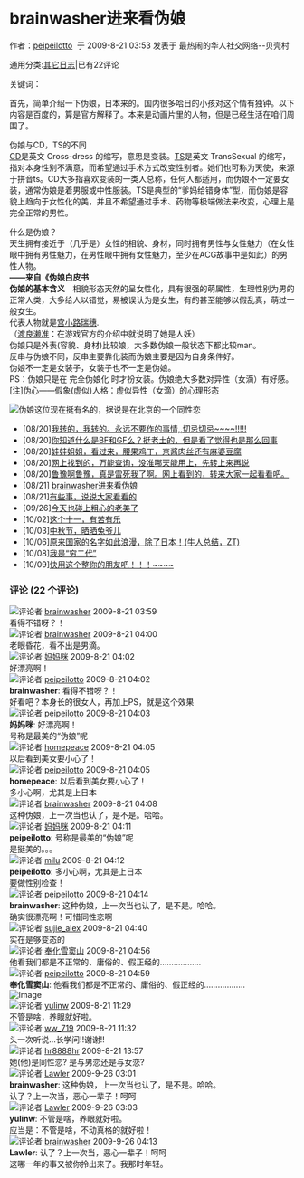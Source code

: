# brainwasher进来看伪娘

作者：[peipeilotto](https://www.backchina.com/u/270743)  于 2009-8-21 03:53 发表于 最热闹的华人社交网络--贝壳村

通用分类:[其它日志](https://www.backchina.com/home.php?mod=space&do=blog&view=all&catid=99)|已有22评论

关键词：

首先，简单介绍一下伪娘，日本来的。国内很多哈日的小孩对这个情有独钟。以下内容是百度的，算是官方解释了。本来是动画片里的人物，但是已经生活在咱们周围了。

伪娘与CD，TS的不同  
[CD](http://baike.baidu.com/view/22623.htm)是英文 Cross-dress 的缩写，意思是变装。[TS](http://baike.baidu.com/view/371944.htm)是英文 TransSexual 的缩写，指对本身性别不满意，而希望通过手术方式改变性别者。她们也可称为天使，来源于拼音ts。CD大多指喜欢变装的一类人总称，任何人都适用，而伪娘不一定要女装，通常伪娘是着男服或中性服装。TS是典型的“爹妈给错身体”型，而伪娘是容貌上趋向于女性化的美，并且不希望通过手术、药物等极端做法来改变，心理上是完全正常的男性。

什么是伪娘？  
天生拥有接近于（几乎是）女性的相貌、身材，同时拥有男性与女性魅力（在女性眼中拥有男性魅力，在男性眼中拥有女性魅力，至少在ACG故事中是如此）的男性人物。  
**——来自《伪娘白皮书**  
**伪娘的基本含义**　相貌形态天然的呈女性化，具有很强的萌属性，生理性别为男的正常人类，大多给人以错觉，易被误认为是女生，有的甚至能够以假乱真，萌过一般女生。  
代表人物就是[宫小路瑞穗](http://baike.baidu.com/view/1830458.htm).  
（[渡良濑准](http://baike.baidu.com/view/1430950.htm)：在游戏官方的介绍中就说明了她是人妖）  
伪娘只是外表(容貌、身材)比较娘，大多数伪娘一般状态下都比较man。  
反串与伪娘不同，反串主要靠化装而伪娘主要是因为自身条件好。  
伪娘不一定是女装子，女装子也不一定是伪娘。  
PS：伪娘只是在 完全伪娘化 时才扮女装。伪娘绝大多数对异性（女滴）有好感。  
\[注\]伪心——假象(虚似)人格：虚似异性（女滴）的心理形态

![伪娘](http://img1.backchina.com/200908/20/270743_12507980063LQF.jpg)这位现在挺有名的，据说是在北京的一个同性恋

-   \[08/20\][我转的，我转的。永远不要作的事情,,切忌切忌~~~~!!!!!](blog/270743/article-38502.html)
-   \[08/20\][你知道什么是BF和GF么？挺老土的，但是看了觉得也是那么回事](blog/270743/article-38524.html)
-   \[08/20\][娃娃姐姐，看过来，腰果鸡丁，京酱肉丝还有麻婆豆腐](blog/270743/article-38547.html)
-   \[08/20\][网上找到的，万能查询，没准哪天能用上，先转上来再说](blog/270743/article-38548.html)
-   \[08/20\][鲁豫啊鲁豫，真是雷死我了啊。网上看到的，转来大家一起看看吧。](blog/270743/article-38557.html)
-   \[08/21\] [brainwasher进来看伪娘](blog/270743/article-38571.html)
-   \[08/21\][有些事，说说大家看看的](blog/270743/article-38584.html)
-   \[09/26\][今天也碰上粗心的老美了](blog/270743/article-41016.html)
-   \[10/02\][这个十一，有苦有乐](blog/270743/article-41371.html)
-   \[10/03\][中秋节，晒晒兔爷儿](blog/270743/article-41442.html)
-   \[10/06\][原来国家的名字如此浪漫，除了日本！(牛人总结，ZT)](blog/270743/article-41667.html)
-   \[10/08\][我是“穷二代”](blog/270743/article-41768.html)
-   \[10/09\][快用这个整你的朋友吧！！！~~~~](blog/270743/article-41827.html)

### 评论 (22 个评论)

![评论者](https://backchina-member.com/ucenter/data/avatar/000/26/03/86_avatar_small.jpg) [brainwasher](https://www.backchina.com/u/260386) 2009-8-21 03:59  
看得不错呀？！  
![评论者](https://backchina-member.com/ucenter/data/avatar/000/26/03/86_avatar_small.jpg) [brainwasher](https://www.backchina.com/u/260386) 2009-8-21 04:00  
老眼昏花，看不出是男滴。  
![评论者](https://backchina-member.com/ucenter/data/avatar/000/23/62/92_avatar_small.jpg) [妈妈咪](https://www.backchina.com/u/236292) 2009-8-21 04:02  
好漂亮啊！  
![评论者](https://backchina-member.com/ucenter/data/avatar/000/27/07/43_avatar_small.jpg) [peipeilotto](https://www.backchina.com/u/270743) 2009-8-21 04:02  
**brainwasher**: 看得不错呀？！  
好看吧？本身长的很女人，再加上PS，就是这个效果  
![评论者](https://backchina-member.com/ucenter/data/avatar/000/27/07/43_avatar_small.jpg) [peipeilotto](https://www.backchina.com/u/270743) 2009-8-21 04:03  
**妈妈咪**: 好漂亮啊！  
号称是最美的“伪娘”呢  
![评论者](https://backchina-member.com/ucenter/data/avatar/000/25/50/13_avatar_small.jpg) [homepeace](https://www.backchina.com/u/255013) 2009-8-21 04:05  
以后看到美女要小心了！  
![评论者](https://backchina-member.com/ucenter/data/avatar/000/27/07/43_avatar_small.jpg) [peipeilotto](https://www.backchina.com/u/270743) 2009-8-21 04:05  
**homepeace**: 以后看到美女要小心了！  
多小心啊，尤其是上日本  
![评论者](https://backchina-member.com/ucenter/data/avatar/000/26/03/86_avatar_small.jpg) [brainwasher](https://www.backchina.com/u/260386) 2009-8-21 04:08  
这种伪娘，上一次当也认了，是不是。哈哈。  
![评论者](https://backchina-member.com/ucenter/data/avatar/000/23/62/92_avatar_small.jpg) [妈妈咪](https://www.backchina.com/u/236292) 2009-8-21 04:11  
**peipeilotto**: 号称是最美的“伪娘”呢  
是挺美的。。。  
![评论者](https://backchina-member.com/ucenter/data/avatar/000/26/40/58_avatar_small.jpg) [milu](https://www.backchina.com/u/264058) 2009-8-21 04:12  
**peipeilotto**: 多小心啊，尤其是上日本  
要做性别检查！  
![评论者](https://backchina-member.com/ucenter/data/avatar/000/27/07/43_avatar_small.jpg) [peipeilotto](https://www.backchina.com/u/270743) 2009-8-21 04:14  
**brainwasher**: 这种伪娘，上一次当也认了，是不是。哈哈。  
确实很漂亮啊！可惜同性恋啊  
![评论者](https://backchina-member.com/ucenter/data/avatar/000/05/44/93_avatar_small.jpg) [sujie_alex](https://www.backchina.com/u/54493) 2009-8-21 04:40  
实在是够变态的  
![评论者](https://backchina-member.com/ucenter/data/avatar/000/27/18/99_avatar_small.jpg) [奉化雪窦山](https://www.backchina.com/u/271899) 2009-8-21 04:56  
他看我们都是不正常的、庸俗的、假正经的………………  
![评论者](https://backchina-member.com/ucenter/data/avatar/000/27/07/43_avatar_small.jpg) [peipeilotto](https://www.backchina.com/u/270743) 2009-8-21 04:59  
**奉化雪窦山**: 他看我们都是不正常的、庸俗的、假正经的………………  
![Image](image/face/3.gif)  
![评论者](https://backchina-member.com/ucenter/data/avatar/000/26/91/54_avatar_small.jpg) [yulinw](https://www.backchina.com/u/269154) 2009-8-21 11:29  
不管是啥，养眼就好啦。  
![评论者](https://backchina-member.com/ucenter/data/avatar/000/19/04/39_avatar_small.jpg) [ww_719](https://www.backchina.com/u/190439) 2009-8-21 11:32  
头一次听说...长学问!!谢谢!!  
![评论者](https://backchina-member.com/ucenter/data/avatar/000/24/27/51_avatar_small.jpg) [hr8888hr](https://www.backchina.com/u/242751) 2009-8-21 13:57  
她(他)是同性恋? 是与男恋还是与女恋?  
![评论者](https://backchina-member.com/ucenter/data/avatar/000/25/96/87_avatar_small.jpg) [Lawler](https://www.backchina.com/u/259687) 2009-9-26 03:01  
**brainwasher**: 这种伪娘，上一次当也认了，是不是。哈哈。  
认了？上一次当，恶心一辈子！呵呵  
![评论者](https://backchina-member.com/ucenter/data/avatar/000/25/96/87_avatar_small.jpg) [Lawler](https://www.backchina.com/u/259687) 2009-9-26 03:03  
**yulinw**: 不管是啥，养眼就好啦。  
应当是：不管是啥，不动真格的就好啦！  
![评论者](https://backchina-member.com/ucenter/data/avatar/000/26/03/86_avatar_small.jpg) [brainwasher](https://www.backchina.com/u/260386) 2009-9-26 04:13  
**Lawler**: 认了？上一次当，恶心一辈子！呵呵  
这哪一年的事又被你拎出来了。我那时年轻。
<!-- tcd_original_link https://www.backchina.com/blog/270743/article-38571.html -->
